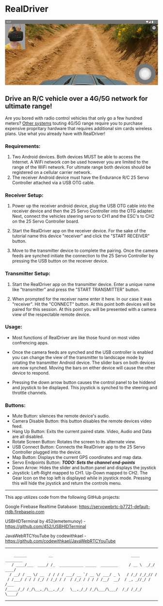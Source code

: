 # RealDriver

![alt text](https://github.com/endurancerc/RealDriver/blob/master/RealDriver_Screencap.jpg?raw=true)

## Drive an R/C vehicle over a 4G/5G network for ultimate range!

Are you bored with radio control vehicles that only go a few hundred meters? [Other systems](https://store.cloudrc.com/products/advenx33-5g-transmitter-shipping-fee-for-igor) touting 4G/5G range require
you to purchase expensive propritary hardware that requires additional sim cards wireless plans. Use what you already have with RealDriver!

### Requirements:
   1. Two Android devices. Both devices MUST be able to access the Internet. A WiFi network *can* be used however you are
      limited to the range of the WiFi network. For ultimate range both devices should be registered on a cellular
      carrier network.
   2. The receiver Android device must have the Endurance R/C 25 Servo Controller attached via a USB OTG cable. 

### Receiver Setup:
   1. Power up the receiver android device, plug the USB OTG cable into the receiver device and then the 25 Servo 
      Controller into the OTG adapter. Next, connect the vehicles steering servo to CH1 and the ESC's to CH2 on the 
      25 Servo Controller board.
         
   2. Start the RealDriver app on the receiver device. For the sake of the tutorial name this device "receiver" and
      click the "START RECEIVER" button.
         
   3. Move to the transmitter device to complete the pairing. Once the camera feeds are synched initiate the 
      connection to the 25 Servo Controller by pressing the USB button on the receiver device. 

### Transmitter Setup:
   1. Start the RealDriver app on the transmitter device. Enter a unique name like "transmitter" and press the 
      "START TRANSMITTER" button. 
         
   2. When prompted for the receiver name enter it here. In our case it was "receiver". Hit the "CONNECT" button.
      At this point both devices will be paired for this session. At this point you will be presented with a 
      camera view of the respectable remote device.

### Usage:
* Most functions of RealDriver are like those found on most video confrencing apps.
      
* Once the camera feeds are synched and the USB controller is enabled you can change the view of the transmitter 
  to landscape mode by rotating the transmitter Android device. The slider bars on both devices are now synched. 
  Moving the bars on either device will cause the other device to respond.
      
* Pressing the down arrow button causes the control panel to be hiddend and joystick to be displayed. This joystick 
  is synched to the steering and throttle channels.

### Buttons:

* Mute Button: silences the remote device's audio.
* Camera Disable Button: this button disables the remote devices video feed.
* Hang Up Button: Exits the current paired state. Video, Audio and Data are all disabled.
* Rotate Screen Button: Rotates the screen to its alternate view.
* USB Connect Button: Connects the RealDriver app to the 25 Servo Controller plugged into the device.
* Map Button: Displays the current GPS coordinates and map data.
* Servo Endpoints Button: ***TODO: Sets the channel end-points***
* Down Arrow: Hides the slider and button panel and displays the joystick
* Joystick: Left-Right mapped to CH1. Up-Down mapped to CH2. The Gear Icon on the top left is displayed
  while in joystick mode. Pressing this will hide the joystick and return the controls menu.

-------------------------------------------------------------------------------------------------------------------------

This app utilizes code from the following GitHub projects:

Google Firebase Realtime Database: https://servowebrtc-b7721-default-rtdb.firebaseio.com

USBHIDTerminal by 452(emetemunoy) - https://github.com/452/USBHIDTerminal

JavaWebRTCYouTube by codewithkael - https://github.com/codewithkael/JavaWebRTCYouTube

-------------------------------------------------------------------------------------------------------------------------
        ______          __                                    ____     ________
       / ____/___  ____/ /_  ___________ _____  ________     / __ \  _/_/ ____/
      / __/ / __ \/ __  / / / / ___/ __ `/ __ \/ ___/ _ \   / /_/ /_/_// /     
     / /___/ / / / /_/ / /_/ / /  / /_/ / / / / /__/  __/  / _, _//_/ / /___   
    /_____/_/ /_/\__,_/\__,_/_/   \__,_/_/ /_/\___/\___/  /_/ /_/_/   \____/   

-------------------------------------------------------------------------------------------------------------------------
